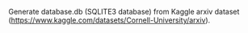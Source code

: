 Generate database.db (SQLITE3 database) from Kaggle arxiv dataset (https://www.kaggle.com/datasets/Cornell-University/arxiv).